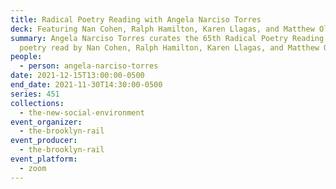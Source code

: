 ```yaml
---
title: Radical Poetry Reading with Angela Narciso Torres
deck: Featuring Nan Cohen, Ralph Hamilton, Karen Llagas, and Matthew Olzmann
summary: Angela Narciso Torres curates the 65th Radical Poetry Reading featuring
  poetry read by Nan Cohen, Ralph Hamilton, Karen Llagas, and Matthew Olzmann
people:
  - person: angela-narciso-torres
date: 2021-12-15T13:00:00-0500
end_date: 2021-11-30T14:30:00-0500
series: 451
collections:
  - the-new-social-environment
event_organizer:
  - the-brooklyn-rail
event_producer:
  - the-brooklyn-rail
event_platform:
  - zoom
---
```

